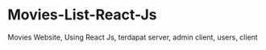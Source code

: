 # Movies-List-React-Js
Movies Website, Using React Js, terdapat server, admin client, users, client
